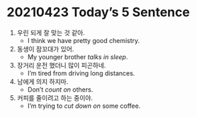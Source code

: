 # 20210423 Today’s 5 Sentence



1. 우린 되게 잘 맞는 것 같아.
   - I think we have pretty good chemistry.
2. 동생이 잠꼬대가 있어.
   - My younger brother *talks in sleep*.
3. 장거리 운전 했더니 많이 피곤하네.
   - I’m tired from driving long distances.
4. 남에게 의지 하지마.
   - Don’t *count on* others.
5. 커피를 줄이려고 하는 중이야.
   - I’m trying to *cut down on* some coffee.

